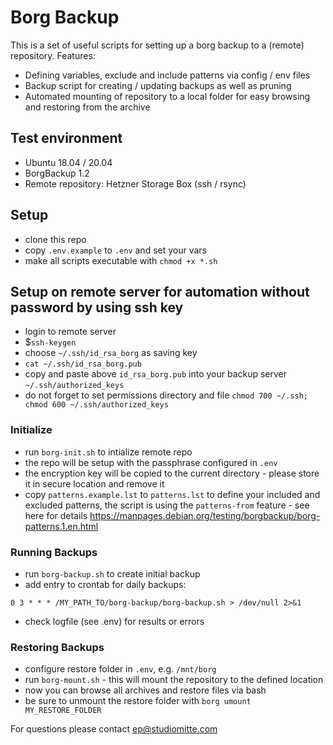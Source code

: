 # Borg Backup 
This is a set of useful scripts for setting up a borg backup to a (remote) repository. 
Features:
* Defining variables, exclude and include patterns via config / env files
* Backup script for creating / updating backups as well as pruning
* Automated mounting of repository to a local folder for easy browsing and restoring from the archive

## Test environment 
* Ubuntu 18.04 / 20.04
* BorgBackup 1.2 
* Remote repository: Hetzner Storage Box (ssh / rsync)

## Setup 
* clone this repo
* copy `.env.example` to `.env` and set your vars 
* make all scripts executable with `chmod +x *.sh`

## Setup on remote server for automation without password by using ssh key
* login to remote server
* $```ssh-keygen```
* choose ```~/.ssh/id_rsa_borg``` as saving key
* ```cat ~/.ssh/id_rsa_borg.pub```
* copy and paste above ```id_rsa_borg.pub``` into your backup server ```~/.ssh/authorized_keys```
* do not forget to set permissions directory and file ``` chmod 700 ~/.ssh; chmod 600 ~/.ssh/authorized_keys ```


### Initialize
* run `borg-init.sh` to intialize remote repo 
* the repo will be setup with the passphrase configured in `.env`
* the encryption key will be copied to the current directory - please store it in secure location and remove it
* copy `patterns.example.lst` to `patterns.lst` to define your included and excluded patterns, the script is using the `patterns-from` feature - see here for details https://manpages.debian.org/testing/borgbackup/borg-patterns.1.en.html 


### Running Backups
* run `borg-backup.sh` to create initial backup
* add entry to crontab for daily backups: 
```
0 3 * * * /MY_PATH_TO/borg-backup/borg-backup.sh > /dev/null 2>&1
```
* check logfile (see .env) for results or errors

### Restoring Backups
* configure restore folder in `.env`, e.g. `/mnt/borg`
* run `borg-mount.sh` - this will mount the repository to the defined location 
* now you can browse all archives and restore files via bash
* be sure to unmount the restore folder with `borg umount MY_RESTORE_FOLDER`

For questions please contact ep@studiomitte.com
